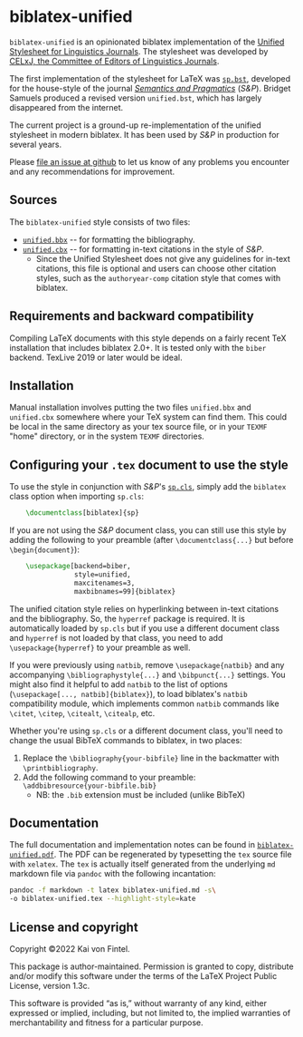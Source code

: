 biblatex-unified
================

`biblatex-unified` is an opinionated biblatex implementation of the [Unified Stylesheet for Linguistics Journals](https://www.linguisticsociety.org/resource/unified-style-sheet). The stylesheet was developed by [CELxJ, the Committee of Editors of Linguistics Journals](https://www.linguisticsociety.org/about/who-we-are/committees/editors-linguistics-journals-celxj). 

The first implementation of the stylesheet for LaTeX was [`sp.bst`](https://raw.githubusercontent.com/semprag/tex/master/sp.cls), developed for the house-style of the journal [*Semantics and Pragmatics*](http://semprag.org) (*S&P*). Bridget Samuels produced a revised version `unified.bst`, which has largely disappeared from the internet.

The current project is a ground-up re-implementation of the unified stylesheet in modern biblatex. It has been used by *S&P* in production for several years.

Please [file an issue at github](https://github.com/semprag/biblatex-sp-unified/issues/new) to let us know of any problems you encounter and any recommendations for improvement.


## Sources

The `biblatex-unified` style consists of two files:

* [`unified.bbx`](unified.bbx) -- for formatting the bibliography.
* [`unified.cbx`](unified.cbx) -- for formatting in-text citations in the style of *S&P*.
  - Since the Unified Stylesheet does not give any guidelines for in-text citations, this file is optional and users can choose other citation styles, such as the `authoryear-comp` citation style that comes with biblatex.


## Requirements and backward compatibility

Compiling LaTeX documents with this style depends on a fairly recent TeX installation that includes biblatex 2.0+. It is tested only with the `biber` backend. TexLive 2019 or later would be ideal.


## Installation

Manual installation involves putting the two files `unified.bbx` and `unified.cbx` somewhere where your TeX system can find them. This could be local in the same directory as your tex source file, or in your `TEXMF` "home" directory, or in the system `TEXMF` directories. 


## Configuring your `.tex` document to use the style

To use the style in conjunction with *S&P*'s [`sp.cls`](https://raw.githubusercontent.com/semprag/tex/master/sp.cls),
simply add the `biblatex` class option when importing `sp.cls`:

```latex
    \documentclass[biblatex]{sp}
```

If you are not using the *S&P* document class, you can still use this style by adding the following to your preamble (after `\documentclass{...}` but before `\begin{document}`):

```latex
    \usepackage[backend=biber,
                style=unified,
                maxcitenames=3,
                maxbibnames=99]{biblatex}
```

The unified citation style relies on hyperlinking between in-text citations and the bibliography. So, the `hyperref` package is required. It is automatically loaded by `sp.cls` but if you use a different document class and `hyperref` is not loaded by that class, you need to add `\usepackage{hyperref}` to your preamble as well.

If you were previously using `natbib`, remove `\usepackage{natbib}` and any accompanying `\bibliographystyle{...}` and `\bibpunct{...}` settings.
You might also find it helpful to add `natbib` to the list of options (`\usepackage[..., natbib]{biblatex}`), to load biblatex's `natbib` compatibility module, which implements common `natbib` commands like `\citet`, `\citep`, `\citealt`, `\citealp`, etc.

Whether you're using `sp.cls` or a different document class, you'll need to change the usual BibTeX commands to biblatex, in two places:

1. Replace the `\bibliography{your-bibfile}` line in the backmatter with `\printbibliography`.
2. Add the following command to your preamble:  
   `\addbibresource{your-bibfile.bib}`
   - NB: the `.bib` extension must be included (unlike BibTeX)

## Documentation

The full documentation and implementation notes can be found in [`biblatex-unified.pdf`](biblatex-unified.pdf). The PDF can be regenerated by typesetting the `tex` source file with `xelatex`. The `tex` is actually itself generated from the underlying `md` markdown file via `pandoc` with the following incantation:

```zsh
pandoc -f markdown -t latex biblatex-unified.md -s\ 
-o biblatex-unified.tex --highlight-style=kate
```

## License and copyright

Copyright ©2022 Kai von Fintel. 

This package is author-maintained. Permission is granted to copy, distribute
and/or modify this software under the terms of the LaTeX Project Public License,
version 1.3c. 

This software is provided “as is,” without warranty of any kind, either
expressed or implied, including, but not limited to, the implied warranties of
merchantability and fitness for a particular purpose.
